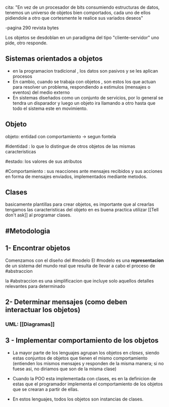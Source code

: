 cita:
"En vez de un procesador de bits consumiendo estructuras de datos, tenemos un universo de objetos bien comportados, cada uno de ellos pidiendole a otro que cortesmente le realice sus variados deseos"

-pagina 290 revista bytes

Los objetos se desdoblan en un paradigma del tipo "cliente-servidor" uno pide, otro responde.

## Sistemas orientados a objetos

- en la programacion tradicional , los datos son pasivos y se les aplican procesos
- En cambio, cuando se trabaja con objetos , son estos los que actuan para resolver un problema, respondiendo a estimulos (mensajes o eventos) del medio externo
- En sistemas diseñados como un conjunto de servicios, por lo general se tendra un disparador y luego un objeto ira llamando a otro hasta que todo el sistema este en movimiento.

## Objeto

objeto: entidad con comportamiento -> segun fontela

#identidad : lo que lo distingue de otros objetos de las mismas caracteristicas

#estado: los valores de sus atributos

#Comportamiento : sus reacciones ante mensajes recibidos y sus acciones en forma de mensajes enviados, implementados mediante metodos.

## Clases

basicamente plantillas para crear objetos, es importante que al crearlas tengamos las caracteristicas del objeto en 
es buena practica utilizar [[Tell don't ask]] al programar clases.


## #Metodologia

## 1- Encontrar objetos
Comenzamos con el diseño del #modelo
El #modelo  es una **representacion** de un sistema del mundo real que resulta de llevar a cabo el proceso de #abstraccion

la #abstraccion es una simplificacion que incluye solo aquellos detalles relevantes para determinado 

## 2- Determinar mensajes (como deben interactuar los objetos)

### UML: [[Diagramas]]


## 3 - Implementar comportamiento de los objetos
- La mayor parte de los lenguajes agrupan los objetos en *clases*, siendo estas conjuntos de objetos que tienen el mismo comportamiento (entienden los mismos mensajes y responden de la misma manera; si no fuese asi, no diriamos que son de la misma clase)

- Cuando la POO esta implementada con clases, es en la definicion de estas que el programador implementa el comportamiento de los objetos que se crearan a partir de ellas.

- En estos lenguajes, todos los objetos son instancias de clases.

